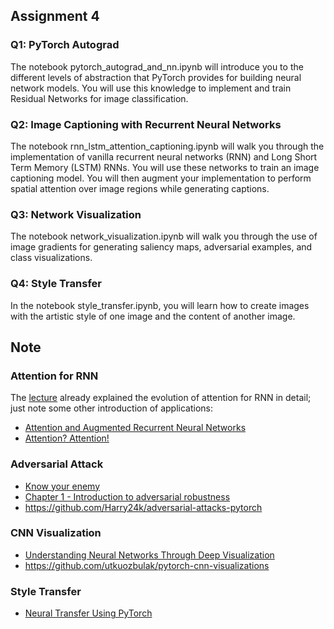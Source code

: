 ## Assignment 4
### Q1: PyTorch Autograd
The notebook pytorch_autograd_and_nn.ipynb will introduce you to the different levels of abstraction that PyTorch provides for building neural network models. You will use this knowledge to implement and train Residual Networks for image classification.
### Q2: Image Captioning with Recurrent Neural Networks
The notebook rnn_lstm_attention_captioning.ipynb will walk you through the implementation of vanilla recurrent neural networks (RNN) and Long Short Term Memory (LSTM) RNNs. You will use these networks to train an image captioning model. You will then augment your implementation to perform spatial attention over image regions while generating captions.
### Q3: Network Visualization
The notebook network_visualization.ipynb will walk you through the use of image gradients for generating saliency maps, adversarial examples, and class visualizations.
### Q4: Style Transfer
In the notebook style_transfer.ipynb, you will learn how to create images with the artistic style of one image and the content of another image.

## Note
### Attention for RNN
The [lecture] already explained the evolution of attention for RNN in detail; just note some other introduction of applications:
* [Attention and Augmented Recurrent Neural Networks]
* [Attention? Attention!]

### Adversarial Attack
* [Know your enemy]
* [Chapter 1 - Introduction to adversarial robustness]
* https://github.com/Harry24k/adversarial-attacks-pytorch

### CNN Visualization
* [Understanding Neural Networks Through Deep Visualization]
* https://github.com/utkuozbulak/pytorch-cnn-visualizations

### Style Transfer
* [Neural Transfer Using PyTorch]



[lecture]: https://www.youtube.com/watch?v=YAgjfMR9R_M&list=PL5-TkQAfAZFbzxjBHtzdVCWE0Zbhomg7r&index=13
[Attention and Augmented Recurrent Neural Networks]: https://distill.pub/2016/augmented-rnns/
[Attention? Attention!]: https://lilianweng.github.io/lil-log/2018/06/24/attention-attention.html
[Know your enemy]: https://towardsdatascience.com/know-your-enemy-7f7c5038bdf3
[Chapter 1 - Introduction to adversarial robustness]: https://adversarial-ml-tutorial.org/introduction/
[Understanding Neural Networks Through Deep Visualization]: https://yosinski.com/deepvis
[Neural Transfer Using PyTorch]: https://pytorch.org/tutorials/advanced/neural_style_tutorial.html
